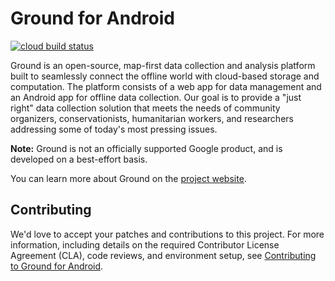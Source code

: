 # Ground for Android
[![cloud build status](https://storage.googleapis.com/gradle_cache_bucket/status.svg)](https://console.cloud.google.com/cloud-build/dashboard?project=ground-android-gcb)

Ground is an open-source, map-first data collection and analysis platform built
to seamlessly connect the offline world with cloud-based storage and
computation. The platform consists of a web app for data management and an
Android app for offline data collection. Our goal is to provide a "just right"
data collection solution that meets the needs of community organizers,
conservationists, humanitarian workers, and researchers addressing some of
today's most pressing issues.

**Note:** Ground is not an officially supported Google product, and is developed
on a best-effort basis.

You can learn more about Ground on the [project
website](https://google.github.io/ground-platform).

## Contributing

We'd love to accept your patches and contributions to this project. For more
information, including details on the required Contributor License Agreement
(CLA), code reviews, and environment setup, see
[Contributing to Ground for Android](CONTRIBUTING.md). 